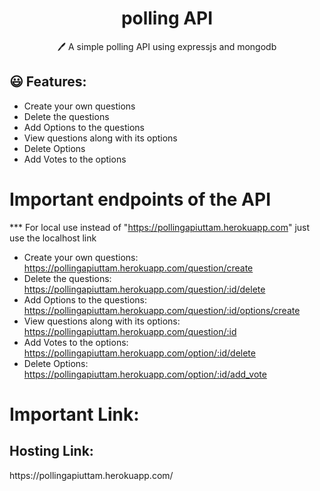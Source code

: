 <h1 align="center">polling API</h1> 
<p align="center">
  🖊️ A simple polling API using expressjs and mongodb
</p>

## 😃 Features:

- Create your own questions
- Delete the questions
- Add Options to the questions
- View questions along with its options
- Delete Options
- Add Votes to the options

# Important endpoints of the API

\*\*\* For local use instead of "https://pollingapiuttam.herokuapp.com" just use the localhost link

- Create your own questions: https://pollingapiuttam.herokuapp.com/question/create
- Delete the questions: https://pollingapiuttam.herokuapp.com/question/:id/delete
- Add Options to the questions: https://pollingapiuttam.herokuapp.com/question/:id/options/create
- View questions along with its options: https://pollingapiuttam.herokuapp.com/question/:id
- Add Votes to the options: https://pollingapiuttam.herokuapp.com/option/:id/delete
- Delete Options: https://pollingapiuttam.herokuapp.com/option/:id/add_vote

# Important Link:

<h2>Hosting Link:</h2>  https://pollingapiuttam.herokuapp.com/
